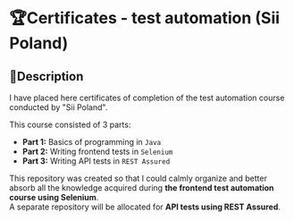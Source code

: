 # 🏆Certificates - test automation (Sii Poland)

## 📄Description

I have placed here certificates of completion of the test automation course conducted by "Sii Poland".

This course consisted of 3 parts:

- **Part 1:** Basics of programming in `Java`
- **Part 2:** Writing frontend tests in `Selenium`
- **Part 3:** Writing API tests in `REST Assured`

This repository was created so that I could calmly organize and better absorb all the knowledge acquired during **the frontend test automation course using Selenium**.  
A separate repository will be allocated for **API tests using REST Assured**.
